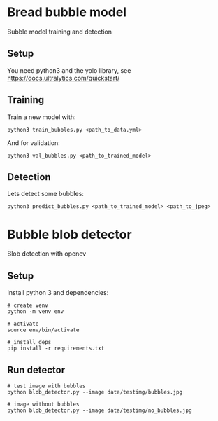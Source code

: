 # Bread bubble model

Bubble model training and detection

## Setup

You need python3 and the yolo library, see https://docs.ultralytics.com/quickstart/

## Training

Train a new model with:

```
python3 train_bubbles.py <path_to_data.yml>
```

And for validation:

```
python3 val_bubbles.py <path_to_trained_model>
```

## Detection

Lets detect some bubbles:

```
python3 predict_bubbles.py <path_to_trained_model> <path_to_jpeg>
```

# Bubble blob detector

Blob detection with opencv

## Setup

Install python 3 and dependencies:

```
# create venv
python -m venv env

# activate
source env/bin/activate

# install deps
pip install -r requirements.txt
```

## Run detector

```
# test image with bubbles
python blob_detector.py --image data/testimg/bubbles.jpg

# image without bubbles
python blob_detector.py --image data/testimg/no_bubbles.jpg
```
